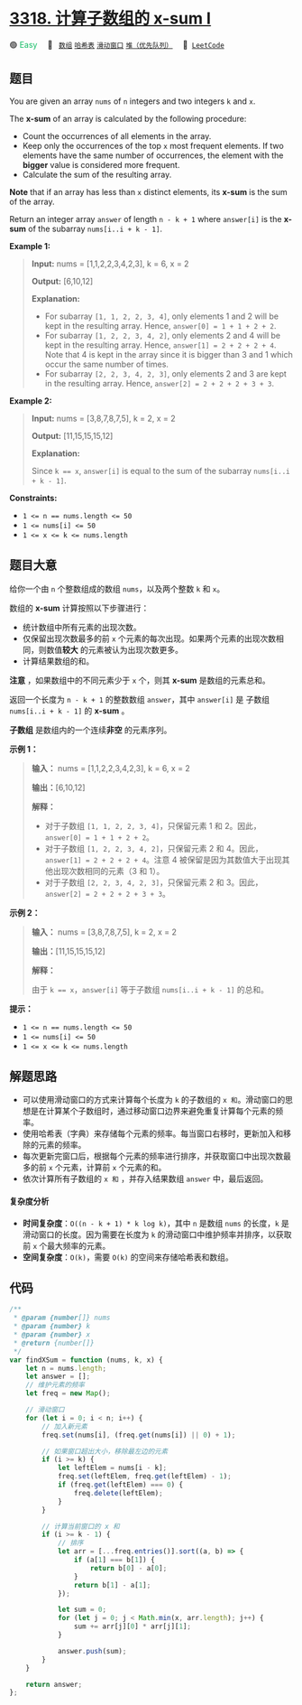 # [3318. 计算子数组的 x-sum I](https://leetcode.com/problems/find-x-sum-of-all-k-long-subarrays-i)

🟢 <font color=#15bd66>Easy</font>&emsp; 🔖&ensp; [`数组`](/outline/tag/array.md) [`哈希表`](/outline/tag/hash-table.md) [`滑动窗口`](/outline/tag/sliding-window.md) [`堆（优先队列）`](/outline/tag/heap-priority-queue.md)&emsp; 🔗&ensp;[`LeetCode`](https://leetcode.com/problems/find-x-sum-of-all-k-long-subarrays-i)

## 题目

You are given an array `nums` of `n` integers and two integers `k` and `x`.

The **x-sum** of an array is calculated by the following procedure:

- Count the occurrences of all elements in the array.
- Keep only the occurrences of the top `x` most frequent elements. If two elements have the same number of occurrences, the element with the **bigger** value is considered more frequent.
- Calculate the sum of the resulting array.

**Note** that if an array has less than `x` distinct elements, its **x-sum**
is the sum of the array.

Return an integer array `answer` of length `n - k + 1` where `answer[i]` is
the **x-sum** of the subarray `nums[i..i + k - 1]`.

**Example 1:**

> **Input:** nums = [1,1,2,2,3,4,2,3], k = 6, x = 2
>
> **Output:** [6,10,12]
>
> **Explanation:**
>
> - For subarray `[1, 1, 2, 2, 3, 4]`, only elements 1 and 2 will be kept in the resulting array. Hence, `answer[0] = 1 + 1 + 2 + 2`.
> - For subarray `[1, 2, 2, 3, 4, 2]`, only elements 2 and 4 will be kept in the resulting array. Hence, `answer[1] = 2 + 2 + 2 + 4`. Note that 4 is kept in the array since it is bigger than 3 and 1 which occur the same number of times.
> - For subarray `[2, 2, 3, 4, 2, 3]`, only elements 2 and 3 are kept in the resulting array. Hence, `answer[2] = 2 + 2 + 2 + 3 + 3`.

**Example 2:**

> **Input:** nums = [3,8,7,8,7,5], k = 2, x = 2
>
> **Output:** [11,15,15,15,12]
>
> **Explanation:**
>
> Since `k == x`, `answer[i]` is equal to the sum of the subarray `nums[i..i + k - 1]`.

**Constraints:**

- `1 <= n == nums.length <= 50`
- `1 <= nums[i] <= 50`
- `1 <= x <= k <= nums.length`

## 题目大意

给你一个由 `n` 个整数组成的数组 `nums`，以及两个整数 `k` 和 `x`。

数组的 **x-sum** 计算按照以下步骤进行：

- 统计数组中所有元素的出现次数。
- 仅保留出现次数最多的前 `x` 个元素的每次出现。如果两个元素的出现次数相同，则数值**较大** 的元素被认为出现次数更多。
- 计算结果数组的和。

**注意** ，如果数组中的不同元素少于 `x` 个，则其 **x-sum** 是数组的元素总和。

返回一个长度为 `n - k + 1` 的整数数组 `answer`，其中 `answer[i]` 是 子数组 `nums[i..i + k - 1]` 的
**x-sum** 。

**子数组** 是数组内的一个连续**非空** 的元素序列。

**示例 1：**

> **输入：** nums = [1,1,2,2,3,4,2,3], k = 6, x = 2
>
> **输出：**[6,10,12]
>
> **解释：**
>
> - 对于子数组 `[1, 1, 2, 2, 3, 4]`，只保留元素 1 和 2。因此，`answer[0] = 1 + 1 + 2 + 2`。
> - 对于子数组 `[1, 2, 2, 3, 4, 2]`，只保留元素 2 和 4。因此，`answer[1] = 2 + 2 + 2 + 4`。注意 4 被保留是因为其数值大于出现其他出现次数相同的元素（3 和 1）。
> - 对于子数组 `[2, 2, 3, 4, 2, 3]`，只保留元素 2 和 3。因此，`answer[2] = 2 + 2 + 2 + 3 + 3`。

**示例 2：**

> **输入：** nums = [3,8,7,8,7,5], k = 2, x = 2
>
> **输出：**[11,15,15,15,12]
>
> **解释：**
>
> 由于 `k == x`，`answer[i]` 等于子数组 `nums[i..i + k - 1]` 的总和。

**提示：**

- `1 <= n == nums.length <= 50`
- `1 <= nums[i] <= 50`
- `1 <= x <= k <= nums.length`

## 解题思路

- 可以使用滑动窗口的方式来计算每个长度为 `k` 的子数组的 `x 和`。滑动窗口的思想是在计算某个子数组时，通过移动窗口边界来避免重复计算每个元素的频率。
- 使用哈希表（字典）来存储每个元素的频率。每当窗口右移时，更新加入和移除的元素的频率。
- 每次更新完窗口后，根据每个元素的频率进行排序，并获取窗口中出现次数最多的前 `x` 个元素，计算前 `x` 个元素的和。
- 依次计算所有子数组的 `x 和` ，并存入结果数组 `answer` 中，最后返回。

#### 复杂度分析

- **时间复杂度**：`O((n - k + 1) * k log k)`，其中 `n` 是数组 `nums` 的长度，`k` 是滑动窗口的长度。因为需要在长度为 `k` 的滑动窗口中维护频率并排序，以获取前 `x` 个最大频率的元素。
- **空间复杂度**：`O(k)`，需要 `O(k)` 的空间来存储哈希表和数组。

## 代码

```javascript
/**
 * @param {number[]} nums
 * @param {number} k
 * @param {number} x
 * @return {number[]}
 */
var findXSum = function (nums, k, x) {
	let n = nums.length;
	let answer = [];
	// 维护元素的频率
	let freq = new Map();

	// 滑动窗口
	for (let i = 0; i < n; i++) {
		// 加入新元素
		freq.set(nums[i], (freq.get(nums[i]) || 0) + 1);

		// 如果窗口超出大小，移除最左边的元素
		if (i >= k) {
			let leftElem = nums[i - k];
			freq.set(leftElem, freq.get(leftElem) - 1);
			if (freq.get(leftElem) === 0) {
				freq.delete(leftElem);
			}
		}

		// 计算当前窗口的 x 和
		if (i >= k - 1) {
			// 排序
			let arr = [...freq.entries()].sort((a, b) => {
				if (a[1] === b[1]) {
					return b[0] - a[0];
				}
				return b[1] - a[1];
			});

			let sum = 0;
			for (let j = 0; j < Math.min(x, arr.length); j++) {
				sum += arr[j][0] * arr[j][1];
			}

			answer.push(sum);
		}
	}

	return answer;
};
```
